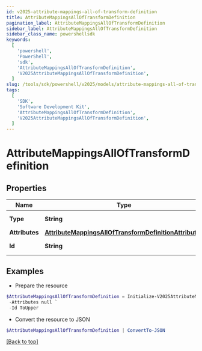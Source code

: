 ```yaml
---
id: v2025-attribute-mappings-all-of-transform-definition
title: AttributeMappingsAllOfTransformDefinition
pagination_label: AttributeMappingsAllOfTransformDefinition
sidebar_label: AttributeMappingsAllOfTransformDefinition
sidebar_class_name: powershellsdk
keywords:
  [
    'powershell',
    'PowerShell',
    'sdk',
    'AttributeMappingsAllOfTransformDefinition',
    'V2025AttributeMappingsAllOfTransformDefinition',
  ]
slug: /tools/sdk/powershell/v2025/models/attribute-mappings-all-of-transform-definition
tags:
  [
    'SDK',
    'Software Development Kit',
    'AttributeMappingsAllOfTransformDefinition',
    'V2025AttributeMappingsAllOfTransformDefinition',
  ]
---
```


# AttributeMappingsAllOfTransformDefinition

## Properties

| Name | Type | Description | Notes |
| --- | --- | --- | --- |
| **Type** | **String** | The type of transform | [optional] |
| **Attributes** | [**AttributeMappingsAllOfTransformDefinitionAttributes**](attribute-mappings-all-of-transform-definition-attributes) |  | [optional] |
| **Id** | **String** | Transform Operation | [optional] |

## Examples

- Prepare the resource

```powershell
$AttributeMappingsAllOfTransformDefinition = Initialize-V2025AttributeMappingsAllOfTransformDefinition  -Type reference `
 -Attributes null `
 -Id ToUpper
```

- Convert the resource to JSON

```powershell
$AttributeMappingsAllOfTransformDefinition | ConvertTo-JSON
```

[[Back to top]](#)
